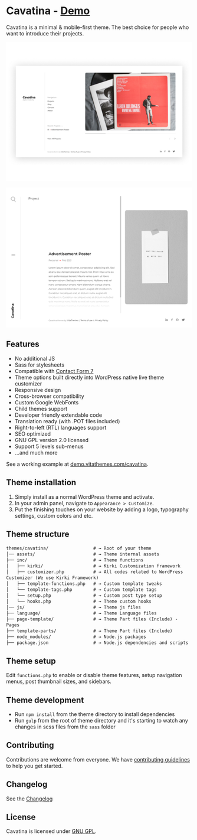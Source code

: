 # Cavatina - [Demo](https://demo.vitathemes.com/cavatina/)

Cavatina is a minimal & mobile-first theme. The best choice for people who want to introduce their projects.

![Home Page](screenshot.png)

![Single Project Page](screenshot2.png)

## Features

- No additional JS
- Sass for stylesheets
- Compatible with [Contact Form 7](https://wordpress.org/plugins/contact-form-7/)
- Theme options built directly into WordPress native live theme customizer
- Responsive design
- Cross-browser compatibility
- Custom Google WebFonts
- Child themes support
- Developer friendly extendable code
- Translation ready (with .POT files included)
- Right-to-left (RTL) languages support
- SEO optimized
- GNU GPL version 2.0 licensed
- Support 5 levels sub-menus
- …and much more

See a working example at [demo.vitathemes.com/cavatina](https://demo.vitathemes.com/cavatina/).

## Theme installation

1. Simply install as a normal WordPress theme and activate.
2. In your admin panel, navigate to `Appearance > Customize`.
3. Put the finishing touches on your website by adding a logo, typography settings, custom colors and etc.

## Theme structure

```shell
themes/cavatina/                 # → Root of your theme
│── assets/                      # → Theme internal assets
├── inc/                         # → Theme functions
│   ├── kirki/                   # → Kirki Customization framework
│   ├── customizer.php           # → All codes related to WordPress Customizer (We use Kirki Framework)
│   ├── template-functions.php   # → Custom template tweaks
│   └── template-tags.php        # → Custom template tags
│   └── setup.php                # → Custom post type setup
│   └── hooks.php                # → Theme custom hooks
│── js/                          # → Theme js files
├── language/                    # → Theme Language files
├── page-template/               # → Theme Part files (Include) - Pages
├── template-parts/              # → Theme Part files (Include)
├── node_modules/                # → Node.js packages
├── package.json                 # → Node.js dependencies and scripts
```

## Theme setup

Edit `functions.php` to enable or disable theme features, setup navigation menus, post thumbnail sizes, and sidebars.

## Theme development

- Run `npm install` from the theme directory to install dependencies
- Run `gulp` from the root of theme directory and it's starting to watch any changes in scss files from the `sass` folder

## Contributing

Contributions are welcome from everyone. We have [contributing guidelines](CONTRIBUTING.md) to help you get started.

## Changelog

See the [Changelog](CHANGELOG.md)

## License

Cavatina is licensed under [GNU GPL](LICENSE).
